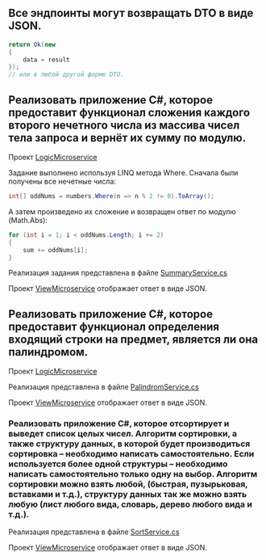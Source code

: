 ## Все эндпоинты могут возвращать DTO в виде JSON.

```csharp
return Ok(new
{
    data = result
});
// или в любой другой форме DTO.
```


## Реализовать приложение C#, которое предоставит функционал сложения каждого второго нечетного числа из массива чисел тела запроса и вернёт их сумму по модулю.

Проект [LogicMicroservice](/src/LogicMicroservice/)

Задание выполнено используя LINQ метода Where. Сначала были получены все нечетные числа:
```csharp
int[] oddNums = numbers.Where(n => n % 2 != 0).ToArray();
```
А затем произведено их сложение и возвращен ответ по модулю (Math.Abs):
```csharp
for (int i = 1; i < oddNums.Length; i += 2)
{
    sum += oddNums[i];
}
```
Реализация задания представлена в файле [SummaryService.cs](/src/LogicMicroservice/Services/SummaryService.cs)

Проект [ViewMicroservice](src/ViewMicroservice/) отображает ответ в виде JSON.


## Реализовать приложение C#, которое предоставит функционал определения входящий строки на предмет, является ли она палиндромом.

Проект [LogicMicroservice](/src/LogicMicroservice/)



Реализация представлена в файле [PalindromService.cs](/src/LogicMicroservice/Services/PalindromeService.cs)

Проект [ViewMicroservice](src/ViewMicroservice/) отображает ответ в виде JSON.

### Реализовать приложение C#, которое отсортирует и выведет список целых чисел. Алгоритм сортировки, а также структуру данных, в которой будет производиться сортировка – необходимо написать самостоятельно. Если используется более одной структуры – необходимо написать самостоятельно только одну на выбор. Алгоритм сортировки можно взять любой, (быстрая, пузырьковая, вставками и т.д.), структуру данных так же можно взять любую (лист любого вида, словарь, дерево любого вида и т.д.).

Реализация представлена в файле [SortService.cs](/src/LogicMicroservice/Services/SortService.cs)

Проект [ViewMicroservice](src/ViewMicroservice/) отображает ответ в виде JSON.
